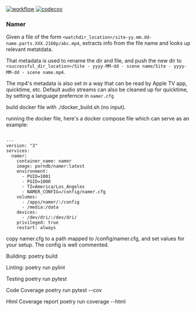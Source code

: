 [![workflow](https://github.com/4c0d3r/namer/actions/workflows/ci.yml/badge.svg)](https://github.com/4c0d3r/namer/actions/workflows/ci.yml/)
[![codecov](https://codecov.io/gh/4c0d3r/namer/branch/main/graph/badge.svg?token=4MQEN2NUKZ)](https://codecov.io/gh/4c0d3r/namer)
### Namer

Given a file of the form ```<watchdir_location>/site-yy.mm.dd-name.parts.XXX.2160p/abc.mp4```, extracts info from the file name and looks up relevant metatdata.


That metadata is used to rename the dir and file, and push the new dir to ```<successful_dir_location>/Site - yyyy-MM-dd - scene name/Site - yyyy-MM-dd - scene name.mp4```.


The mp4's metadata is also set in a way that can be read by Apple TV app, quicktime, etc.   Default audio streams can also be cleaned up for quicktime, by setting a language prefernce in ```namer.cfg```


build docker file with ./docker_build.sh (no input).


running the docker file, here's a docker compose file which can serve as an example:


```docker-compose

---
version: "3"
services:  
  namer:
    container_name: namer
    image: porndb/namer:latest
    environment:
      - PUID=1001
      - PGID=1000
      - TZ=America/Los_Angeles
      - NAMER_CONFIG=/config/namer.cfg
    volumes:
      - /apps/namer/:/config
      - /media:/data
    devices:
      - /dev/dri/:/dev/dri/
    privileged: true
    restart: always

```

copy namer.cfg to a path mapped to /config/namer.cfg, and set values for your setup.   The config is well commented.


Building:
poetry build

Linting:
poetry run pylint 

Testing
poetry run pytest

Code Coverage
poetry run pytest --cov

Html Coverage report
poetry run coverage --html